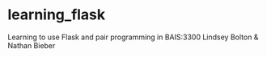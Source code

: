 # learning_flask
Learning to use Flask and pair programming in BAIS:3300
Lindsey Bolton & Nathan Bieber